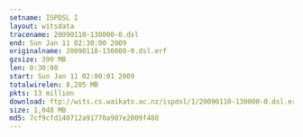 ```yaml
---
setname: ISPDSL I
layout: witsdata
tracename: 20090110-130000-0.dsl
end: Sun Jan 11 02:30:00 2009
originalname: 20090110-130000-0.dsl.erf
gzsize: 399 MB
len: 0:30:00
start: Sun Jan 11 02:00:01 2009
totalwirelen: 8,205 MB
pkts: 13 million
download: ftp://wits.cs.waikato.ac.nz/ispdsl/1/20090110-130000-0.dsl.erf.gz
size: 1,048 MB
md5: 7cf9cfd140712a91770a907e2009f488
---
```

